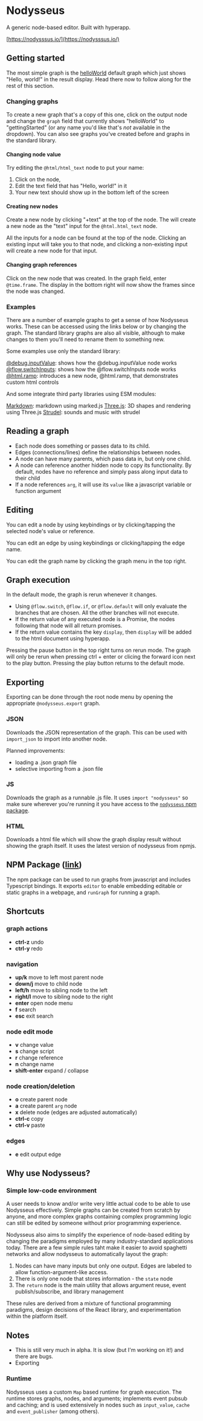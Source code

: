 # Nodysseus

A generic node-based editor. Built with hyperapp.

[https://nodysssus.io/](https://nodysssus.io/)

## Getting started

The most simple graph is the [helloWorld](https://nodysseus.io/#helloWorld) default graph which just shows "Hello, world!" in the result display. Head there now to follow along for the rest of this section.

### Changing graphs

To create a new graph that's a copy of this one, click on the output node and change the `graph` field that currently shows "helloWorld" to "gettingStarted" (or any name you'd like that's *not* available in the dropdown). You can also see graphs you've created before and graphs in the standard library.

#### Changing node value

Try editing the `@html/html_text` node to put your name: 
1. Click on the node, 
2. Edit the text field that has "Hello, world!" in it
3. Your new text should show up in the bottom left of the screen

#### Creating new nodes

Create a new node by clicking "+text" at the top of the node. The  will create a new node as the "text" input for the `@html.html_text` node.

All the inputs for a node can be found at the top of the node. Clicking an existing input will take you to that node, and clicking a non-existing input will create a new node for that input.

#### Changing graph references

Click on the new node that was created. In the graph field, enter `@time.frame`. The display in the bottom right will now show the frames since the node was changed.

### Examples

There are a number of example graphs to get a sense of how Nodysseus works. These can be accessed using the links below or by changing the graph. The standard library graphs are also all visible, although to make changes to them you'll need to rename them to something new.


Some examples use only the standard library:

[@debug.inputValue](https://nodysseus.ulysses.codes/#@example.debugInputValue): shows how the @debug.inputValue node works
[@flow.switchInputs](https://nodysseus.ulysses.codes/#@example.debugInputValue): shows how the @flow.switchInputs node works
[@html.ramp](https://nodysseus.ulysses.codes/#@example.debugInputValue): introduces a new node, @html.ramp, that demonstrates custom html controls

And some integrate third party libraries using ESM modules:

[Markdown](https://nodysseus.ulysses.codes/#@example.markdown): markdown using marked.js
[Three.js](https://nodysseus.ulysses.codes/#@example.threejs): 3D shapes and rendering using Three.js
[Strudel](https://nodysseus.ulysses.codes/#@example.strudel): sounds and music with strudel


## Reading a graph

- Each node does something or passes data to its child. 
- Edges (connections/lines) define the relationships between nodes. 
- A node can have many parents, which pass data in, but only one child. 
- A node can reference another hidden node to copy its functionality. By default, nodes have no reference and simply pass along input data to their child
- If a node references `arg`, it will use its `value` like a javascript variable or function argument

## Editing

You can edit a node by using keybindings or by clicking/tapping the selected node's value or reference.

You can edit an edge by using keybindings or clicking/tapping the edge name.

You can edit the graph name by clicking the graph menu in the top right.

## Graph execution

In the default mode, the graph is rerun whenever it changes.
- Using `@flow.switch`, `@flow.if`, or `@flow.default` will only evaluate the branches that are chosen. All the other branches will not execute.
- If the return value of any executed node is a Promise, the nodes following that node will all return promises. 
- If the return value contains the key `display`, then `display` will be added to the html document using hyperapp. 

Pressing the pause button in the top right turns on rerun mode. The graph will only be rerun when pressing ctrl + enter or clicing the forward icon next to the play button. Pressing the play button returns to the default mode.


## Exporting

Exporting can be done through the root node menu by opening the appropriate `@nodysseus.export` graph.

### JSON

Downloads the JSON representation of the graph. This can be used with `import_json` to import into another node.

Planned improvements:
- loading a .json graph file
- selective importing from a .json file

### JS

Downloads the graph as a runnable .js file. It uses `import "nodysseus"` so make sure wherever you're running it you have access to the [`nodysseus` npm package](https://www.npmjs.com/package/nodysseus).

### HTML

Downloads a html file which will show the graph display result without showing the graph itself. It uses the latest version of nodysseus from npmjs.


## NPM Package ([link](https://www.npmjs.com/package/nodysseus))

The npm package can be used to run graphs from javascript and includes Typescript bindings. It exports `editor` to enable embedding editable or static graphs in a webpage, and `runGraph` for running a graph.

## Shortcuts

### graph actions
- **ctrl-z** undo
- **ctrl-y** redo

### navigation

- **up/k** move to left most parent node
- **down/j** move to child node
- **left/h** move to sibling node to the left
- **right/l** move to sibling node to the right
- **enter** open node menu
- **f** search
- **esc** exit search

### node edit mode

- **v** change value
- **s** change script
- **r** change reference
- **n** change name
- **shift-enter** expand / collapse

### node creation/deletion
- **o** create parent node
- **a** create parent `arg` node
- **x** delete node (edges are adjusted automatically)
- **ctrl-c** copy
- **ctrl-v** paste

### edges

- **e** edit output edge

## Why use Nodysseus?

### Simple low-code environment

A user needs to know and/or write very little actual code to be able to use Nodysseus effectively. Simple graphs can be created from scratch by anyone, and more complex graphs containing complex programming logic can still be edited by someone without prior programming experience.

Nodysseus also aims to simplify the experience of node-based editing by changing the paradigms employed by many industry-standard applications today. There are a few simple rules taht make it easier to avoid spaghetti networks and allow nodysseus to automatically layout the graph:

1. Nodes can have many inputs but only one output. Edges are labeled to allow function-argument-like access.
2. There is only one node that stores information - the `state` node
3. The `return` node is the main utility that allows argument reuse, event publish/subscribe, and library management

These rules are derived from a mixture of functional programming paradigms, design decisions of the React library, and experimentation within the platform itself.

## Notes

- This is still very much in alpha. It is slow (but I'm working on it!) and there are bugs.
- Exporting 

### Runtime

Nodysseus uses a custom `Map` based runtime for graph execution. The runtime stores graphs, nodes, and arguments; implements event pubsub and caching; and is used extensively in nodes such as `input_value`, `cache` and `event_publisher` (among others).
